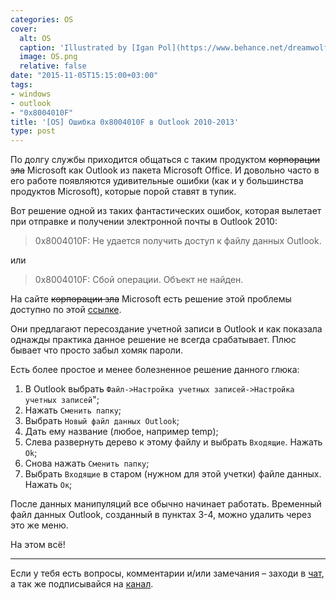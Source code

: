 ```yaml
---
categories: OS
cover:
  alt: OS
  caption: 'Illustrated by [Igan Pol](https://www.behance.net/dreamwolf97d61e)'
  image: OS.png
  relative: false
date: "2015-11-05T15:15:00+03:00"
tags:
- windows
- outlook
- "0x8004010F"
title: '[OS] Ошибка 0x8004010F в Outlook 2010-2013'
type: post
---
```


По долгу службы приходится общаться с таким продуктом ~~корпорации зла~~ Microsoft как Outlook из пакета Microsoft Office. И довольно часто в его работе появляются удивительные ошибки (как и у большинства продуктов Microsoft), которые порой ставят в тупик.

Вот решение одной из таких фантастических ошибок, которая вылетает при отправке и получении электронной почты в Outlook 2010:

> 0x8004010F: Не удается получить доступ к файлу данных Outlook.

или

> 0x8004010F: Сбой операции. Объект не найден.

На сайте ~~корпорации зла~~ Microsoft есть решение этой проблемы доступно по этой [ссылке](http://support.microsoft.com/kb/2659085/ru).

Они предлагают пересоздание учетной записи в Outlook и как показала однажды практика данное решение не всегда срабатывает. Плюс бывает что просто забыл хомяк пароли.

Есть более простое и менее болезненное решение данного глюка:

1. В Outlook выбрать `Файл->Настройка учетных записей->Настройка учетных записей`";
2. Нажать `Сменить папку`;
3. Выбрать `Новый файл данных Outlook`;
4. Дать ему название (любое, например temp);
5. Слева развернуть дерево к этому файлу и выбрать `Входящие`. Нажать `Ok`;
6. Снова нажать `Сменить папку`;
7. Выбрать `Входящие` в старом (нужном для этой учетки) файле данных. Нажать `Ок`;

После данных манипуляций все обычно начинает работать. Временный файл данных Outlook, созданный в пунктах 3-4, можно удалить через это же меню.

На этом всё!

---
Если у тебя есть вопросы, комментарии и/или замечания – заходи в [чат](https://ttttt.me/jtprogru_chat), а так же подписывайся на [канал](https://ttttt.me/jtprogru_channel).
